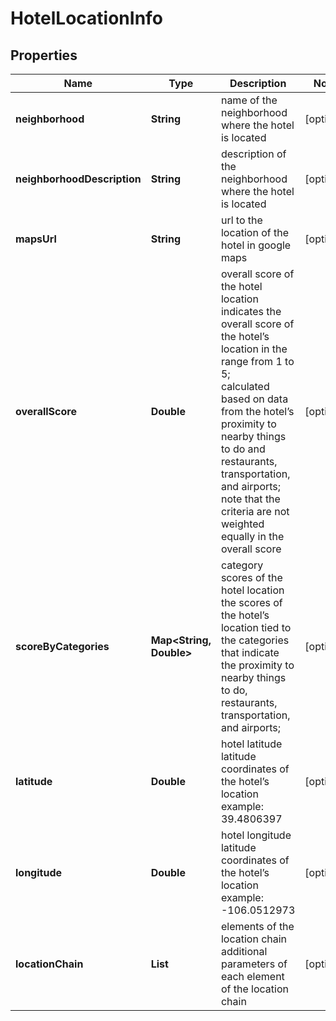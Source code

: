# HotelLocationInfo


## Properties

| Name | Type | Description | Notes |
|------------ | ------------- | ------------- | -------------|
**neighborhood** | **String** | name of the neighborhood where the hotel is located |[optional]|
**neighborhoodDescription** | **String** | description of the neighborhood where the hotel is located |[optional]|
**mapsUrl** | **String** | url to the location of the hotel in google maps |[optional]|
**overallScore** | **Double** | overall score of the hotel location<br>indicates the overall score of the hotel’s location in the range from 1 to 5;<br>calculated based on data from the hotel’s proximity to nearby things to do and restaurants, transportation, and airports;<br>note that the criteria are not weighted equally in the overall score |[optional]|
**scoreByCategories** | **Map<String, Double>** | category scores of the hotel location<br>the scores of the hotel’s location tied to the categories that indicate the proximity to nearby things to do, restaurants, transportation, and airports; |[optional]|
**latitude** | **Double** | hotel latitude<br>latitude coordinates of the hotel’s location<br>example:<br>39.4806397 |[optional]|
**longitude** | **Double** | hotel longitude<br>latitude coordinates of the hotel’s location<br>example:<br>-106.0512973 |[optional]|
**locationChain** | **List<LocationChain>** | elements of the location chain<br>additional parameters of each element of the location chain |[optional]|